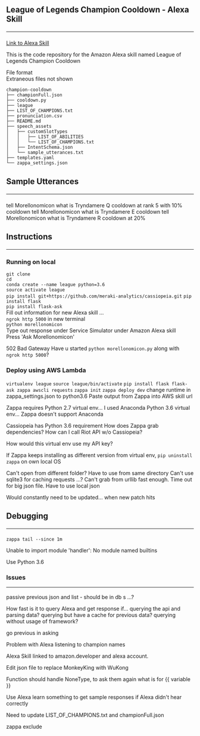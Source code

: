 ## League of Legends Champion Cooldown - Alexa Skill <hr/>

[Link to Alexa Skill](https://www.amazon.com/League-of-Legends-Champion-Cooldown/dp/B076FN3YS2/ref=sr_1_1?s=digital-skills&ie=UTF8&qid=1509420389&sr=1-1&keywords=league+of+legends+champion+cooldown&dpID=7137yMTCy7L&preST=_SY300_QL70_&dpSrc=srch)

This is the code repository for the Amazon Alexa skill named League of Legends Champion Cooldown

File format  
Extraneous files not shown

```
champion-cooldown
├── championFull.json              
├── cooldown.py                          
├── league                        
├── LIST_OF_CHAMPIONS.txt         
├── pronunciation.csv             
├── README.md                     
├── speech_assets                   
│   ├── customSlotTypes
│   │   ├── LIST_OF_ABILITIES
│   │   └── LIST_OF_CHAMPIONS.txt
│   ├── IntentSchema.json
│   └── sample_utterances.txt
├── templates.yaml
└── zappa_settings.json
``` 

## Sample Utterances <hr/>

tell Morellonomicon what is Tryndamere Q cooldown at rank 5 with 10% cooldown
tell Morellonomicon what is Tryndamere E cooldown 
tell Morellonomicon what is Tryndamere R cooldown at 20%

## Instructions  <hr/>

### Running on local
`git clone`   
`cd`  
`conda create --name league python=3.6`   
`source activate league`    
`pip install git+https://github.com/meraki-analytics/cassiopeia.git`
`pip install flask`  
`pip install flask-ask`  
Fill out information for new Alexa skill ...  
`ngrok http 5000` in new terminal    
`python morellonomicon`    
Type out response under Service Simulator under Amazon Alexa skill  
Press 'Ask Morellonomicon'   

502 Bad Gateway 
Have u started `python morellonomicon.py` along with `ngrok http 5000`?
 

### Deploy using AWS Lambda

`virtualenv league`
`source league/bin/activate`
`pip install flask flask-ask zappa awscli requests`
`zappa init`
`zappa deploy dev`
change runtime in zappa_settings.json to python3.6
Paste output from Zappa into AWS skill url

Zappa requires Python 2.7 virtual env...
I used Anaconda Python 3.6 virtual env...
Zappa doesn't support Anaconda

Cassiopeia has Python 3.6 requirement
How does Zappa grab dependencies?
How can I call Riot API w/o Cassiopeia?

How would this virtual env use my API key?

If Zappa keeps installing as different version from virtual env,
`pip uninstall zappa` on own local OS

Can't open from different folder? Have to use from same directory
Can't use sqlite3 for caching requests ...?
Can't grab from urllib fast enough. Time out for big json file. Have to use local json


Would constantly need to be updated... when new patch hits


## Debugging <hr/>

`zappa tail --since 1m`

Unable to import module 'handler': No module named builtins

Use Python 3.6

### Issues <hr/>

passive
previous
json and list - should be in db
s ...?


How fast is it to query Alexa and get response if...
querying the api and parsing data?
querying but have a cache for previous data?
querying without usage of framework?

go previous in asking


Problem with Alexa listening to champion names


Alexa Skill linked to amazon.developer and alexa account. 

Edit json file to replace MonkeyKing with WuKong

Function should handle NoneType, to ask them again what is for {{ variable }}

Use Alexa learn something to get sample responses if Alexa didn't hear correctly

Need to update LIST_OF_CHAMPIONS.txt and championFull.json

zappa exclude


